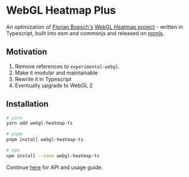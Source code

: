 # WebGL Heatmap Plus

An optimization of [Florian Boesch's](https://github.com/pyalot) [WebGL Heatmap project](https://github.com/pyalot/webgl-heatmap) - written in Typescript, built into esm and commonjs and released on [npmjs](https://www.npmjs.com/package/webgl-heatmap-ts).

## Motivation

1. Remove references to `experimental-webgl`.
2. Make it modular and maintainable
3. Rewrite it in Typescript
4. Eventually upgrade to WebGL 2

## Installation

```bash
# yarn
yarn add webgl-heatmap-ts

# pnpm
pnpm install webgl-heatmap-ts

# npm
npm install --save webgl-heatmap-ts
```

Continue [here](https://github.com/pyalot/webgl-heatmap) for API and usage guide.
